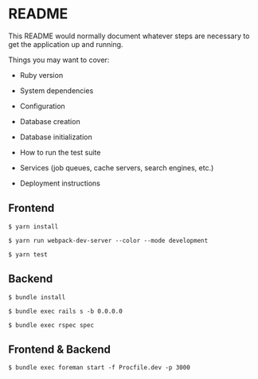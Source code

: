 # README

This README would normally document whatever steps are necessary to get the
application up and running.

Things you may want to cover:

* Ruby version

* System dependencies

* Configuration

* Database creation

* Database initialization

* How to run the test suite

* Services (job queues, cache servers, search engines, etc.)

* Deployment instructions


## Frontend

```
$ yarn install
```

```
$ yarn run webpack-dev-server --color --mode development
```

``
$ yarn test
``

## Backend

```
$ bundle install
```

```
$ bundle exec rails s -b 0.0.0.0
```

``
$ bundle exec rspec spec
``

## Frontend & Backend


```
$ bundle exec foreman start -f Procfile.dev -p 3000
```
